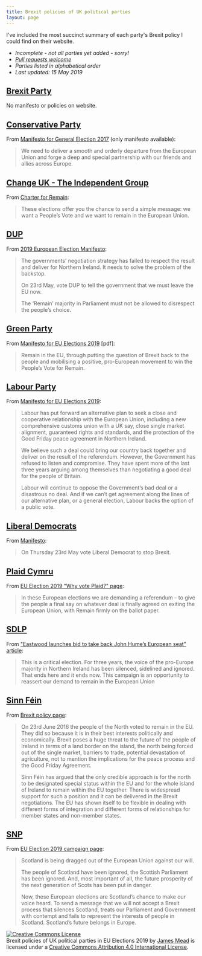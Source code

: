 ```yaml
---
title: Brexit policies of UK political parties
layout: page
---
```


I've included the most succinct summary of each party's Brexit policy I could find on their website.

* _Incomplete - not all parties yet added - sorry!_
* _[Pull requests welcome](https://github.com/floehopper/eu-elections-2019/)_
* _Parties listed in alphabetical order_
* _Last updated: 15 May 2019_

## [Brexit Party](https://thebrexitparty.org/)

No manifesto or policies on website.


## [Conservative Party](https://www.conservatives.com/)

From [Manifesto for General Election 2017](https://www.conservatives.com/manifesto) (only manifesto available):

> We need to deliver a smooth and orderly departure from the European Union and forge a deep and special partnership with our friends and allies across Europe.


## [Change UK - The Independent Group](https://voteforchange.uk/)

From [Charter for Remain](https://voteforchange.uk/charter-for-remain/):

> These elections offer you the chance to send a simple message: we want a People’s Vote and we want to remain in the European Union.


## [DUP](http://www.mydup.com/)

From [2019 European Election Manifesto](http://www.mydup.com/images/uploads/publications/European_manifesto_-_Final.pdf):

> The governments’ negotiation strategy has failed to respect the result and deliver for Northern Ireland. It needs to solve the problem of the backstop.
>
> On 23rd May, vote DUP to tell the government that we must leave the EU now.
>
> The ‘Remain’ majority in Parliament must not be allowed to disrespect the people’s choice.


## [Green Party](https://www.greenparty.org.uk/)

From [Manifesto for EU Elections 2019](https://www.greenparty.org.uk/assets/images/national-site/eu-2019/eu-manifesto-online-19-05-13.pdf) [pdf]:

> Remain in the EU, through putting the question of Brexit back to the people and mobilising a positive, pro-European movement to win the People’s Vote for Remain.


## [Labour Party](https://labour.org.uk/)

From [Manifesto for EU Elections 2019](https://labour.org.uk/manifesto/transforming-britain-and-europe/):

> Labour has put forward an alternative plan to seek a close and cooperative relationship with the European Union, including a new comprehensive customs union with a UK say, close single market alignment, guaranteed rights and standards, and the protection of the Good Friday peace agreement in Northern Ireland.
>
> We believe such a deal could bring our country back together and deliver on the result of the referendum. However, the Government has refused to listen and compromise. They have spent more of the last three years arguing among themselves than negotiating a good deal for the people of Britain.
>
> Labour will continue to oppose the Government’s bad deal or a disastrous no deal. And if we can’t get agreement along the lines of our alternative plan, or a general election, Labour backs the option of a public vote.


## [Liberal Democrats](https://www.libdems.org.uk/)

From [Manifesto](https://www.libdems.org.uk/manifesto):

> On Thursday 23rd May vote Liberal Democrat to stop Brexit.


## [Plaid Cymru](https://www.partyof.wales/)

From [EU Election 2019 "Why vote Plaid?" page](https://www.partyof.wales/plaid_europe):

> In these European elections we are demanding a referendum – to give the people a final say on whatever deal is finally agreed on exiting the European Union, with Remain firmly on the ballot paper.


## [SDLP](http://www.sdlp.ie/)

From ["Eastwood launches bid to take back John Hume’s European seat" article](http://www.sdlp.ie/news/2019/eastwood-launches-bid-to-take-back-john-humes-european-seat/):

> This is a critical election. For three years, the voice of the pro-Europe majority in Northern Ireland has been silenced, sidelined and ignored. That ends here and it ends now. This campaign is an opportunity to reassert our demand to remain in the European Union


## [Sinn Féin](https://www.sinnfein.ie/)

From [Brexit policy page](https://www.sinnfein.ie/brexit):

> On 23rd June 2016 the people of the North voted to remain in the EU. They did so because it is in their best interests politically and economically. Brexit poses a huge threat to the future of the people of Ireland in terms of a land border on the island, the north being forced out of the single market, barriers to trade, potential devastation of agriculture, not to mention the implications for the peace process and the Good Friday Agreement.
>
> Sinn Féin has argued that the only credible approach is for the north to be designated special status within the EU and for the whole island of Ireland to remain within the EU together. There is widespread support for such a position and it can be delivered in the Brexit negotiations. The EU has shown itself to be flexible in dealing with different forms of integration and different forms of relationships for member states and non-member states.


## [SNP](https://www.snp.org/)

From [EU Election 2019 campaign page](https://www.snp.org/campaigns/eu-election-2019/):

> Scotland is being dragged out of the European Union against our will.
>
> The people of Scotland have been ignored, the Scottish Parliament has been ignored. And, most important of all, the future prosperity of the next generation of Scots has been put in danger.
>
> Now, these European elections are Scotland’s chance to make our voice heard. To send a message that we will not accept a Brexit process that silences Scotland, treats our Parliament and Government with contempt and fails to represent the interests of people in Scotland. Scotland’s future belongs in Europe.


<a rel="license" href="http://creativecommons.org/licenses/by/4.0/"><img alt="Creative Commons License" style="border-width:0" src="https://i.creativecommons.org/l/by/4.0/88x31.png" /></a><br /><span xmlns:dct="http://purl.org/dc/terms/" href="http://purl.org/dc/dcmitype/Text" property="dct:title" rel="dct:type">Brexit policies of UK political parties in EU Elections 2019</span> by <a xmlns:cc="http://creativecommons.org/ns#" href="http://jamesmead.org/" property="cc:attributionName" rel="cc:attributionURL">James Mead</a> is licensed under a <a rel="license" href="http://creativecommons.org/licenses/by/4.0/">Creative Commons Attribution 4.0 International License</a>.
